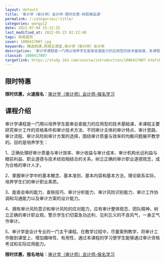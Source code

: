 ```yaml
---
layout: default
title: '审计学（审计师）会计师-限时优惠-网易精品课'
permalink: /:categories/:title/
categories: wangyi2
date: 2021-07-04 15:12:25
last_modified_at: 2022-05-23 02:22:48
tags: 网易提供
cover: 1006417007.jpg
keywords: 精选网课,网易云课堂,审计学（审计师）会计师
description: '审计学课程是一门用以培养学生能审会查能力的应用型的技术基础课，本课程主要研究审计工作的资格条件和审计技术方法、不同审计主'
classid: 1006417007
targetlink: https://study.163.com/course/introduction/1006417007.htm?share=1&shareId=1025206652&utm_campaign=share&utm_medium=iphoneShare&utm_source=&utm_u=1025206652
---
```


## 限时特惠

**限时优惠，火速报名**：[审计学（审计师）会计师-报名学习](https://study.163.com/course/introduction/1006417007.htm?share=1&shareId=1025206652&utm_campaign=share&utm_medium=iphoneShare&utm_source=&utm_u=1025206652)

## 课程介绍

审计学课程是一门用以培养学生能审会查能力的应用型的技术基础课，本课程主要研究审计工作的资格条件和审计技术方法、不同审计主体的审计特点、审计思路、审计流程、审计风险和审计方案的选择，围绕审计质量与效率的均衡问题展开教学的。目的是培养学生：

1、正确处理好审计质量与审计效率、审计收益与审计成本、审计机构长远利益与眼前利益、职业道德与技术经验相结合的关系，树立正确的审计职业道德观念，成为合格的审计人才。

2、掌握审计学中的基本概念、基本准则、基本内容和基本方法，理论联系实际，培养学生们的审计职业素质。

3、能查会审的能力，查账技巧、审计分析能力、审计风险识别能力、审计工作协调和沟通能力以及审计方案的设计能力。

4、拥有审计风险意识和审计风险的应对能力，应有审计整体观念、团队精神，树立正确的审计职业观，警示学生们切莫急功近利、见利忘义的不良风气，一身正气作审计。

5、审计学是会计专业的一门主干课程。在教学过程中，尽量案例教学，将审计工作搬到课堂上、增加趣味性、有用性，通过本课程的学习使学生能够通过审计资格考试和实际应用能力。

**限时优惠，报名地址**：[审计学（审计师）会计师-报名学习](https://study.163.com/course/introduction/1006417007.htm?share=1&shareId=1025206652&utm_campaign=share&utm_medium=iphoneShare&utm_source=&utm_u=1025206652)

